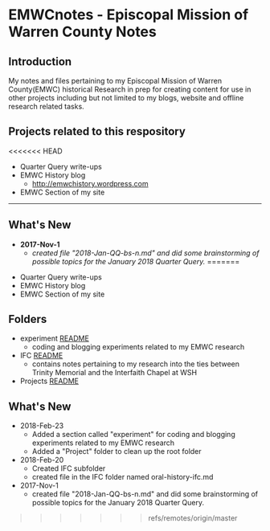 # EMWCnotes - Episcopal Mission of Warren County Notes
## Introduction
My notes and files pertaining to my Episcopal Mission of Warren County(EMWC) historical Research in prep for creating content for use in other projects including but not limited to my blogs, website and offline research related tasks.
## Projects related to this respository
<<<<<<< HEAD
* Quarter Query write-ups
* EMWC History blog
    *  http://emwchistory.wordpress.com
* EMWC Section of my site

---
## What's New

* **2017-Nov-1**
  * _created file "2018-Jan-QQ-bs-n.md" and did some brainstorming of possible topics for the January 2018 Quarter Query._
=======
- Quarter Query write-ups
- EMWC History blog
- EMWC Section of my site
## Folders
- experiment [README](/experiment/README.md)
  - coding and blogging experiments related to my EMWC research
- IFC [README](/Projects/IFC/README.md)
  - contains notes pertaining to my research into the ties between Trinity Memorial and the Interfaith Chapel at WSH
- Projects [README](/Projects/README.md)
## What's New
- 2018-Feb-23
  - Added a section called "experiment" for coding and blogging experiments related to my EMWC research
  - Added a "Project" folder to clean up the root folder
- 2018-Feb-20
  - Created IFC subfolder
  - created file in the IFC folder named oral-history-ifc.md
- 2017-Nov-1
  - created file "2018-Jan-QQ-bs-n.md" and did some brainstorming
    of possible topics for the January 2018 Quarter Query.
>>>>>>> refs/remotes/origin/master
